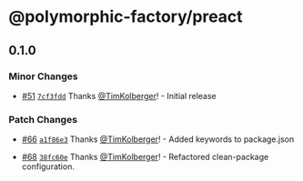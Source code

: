 # @polymorphic-factory/preact

## 0.1.0

### Minor Changes

- [#51](https://github.com/chakra-ui/polymorphic/pull/51) [`7cf3fdd`](https://github.com/chakra-ui/polymorphic/commit/7cf3fdd837b379a94b86da1bd3923dd54f26cffe) Thanks [@TimKolberger](https://github.com/TimKolberger)! - Initial release

### Patch Changes

- [#66](https://github.com/chakra-ui/polymorphic/pull/66) [`a1f86e3`](https://github.com/chakra-ui/polymorphic/commit/a1f86e3061036e9a4acbc1bd3eed4398b08f3365) Thanks [@TimKolberger](https://github.com/TimKolberger)! - Added keywords to package.json

- [#68](https://github.com/chakra-ui/polymorphic/pull/68) [`38fc60e`](https://github.com/chakra-ui/polymorphic/commit/38fc60eca5647fcd61259f237f08da13ff241cee) Thanks [@TimKolberger](https://github.com/TimKolberger)! - Refactored clean-package configuration.
